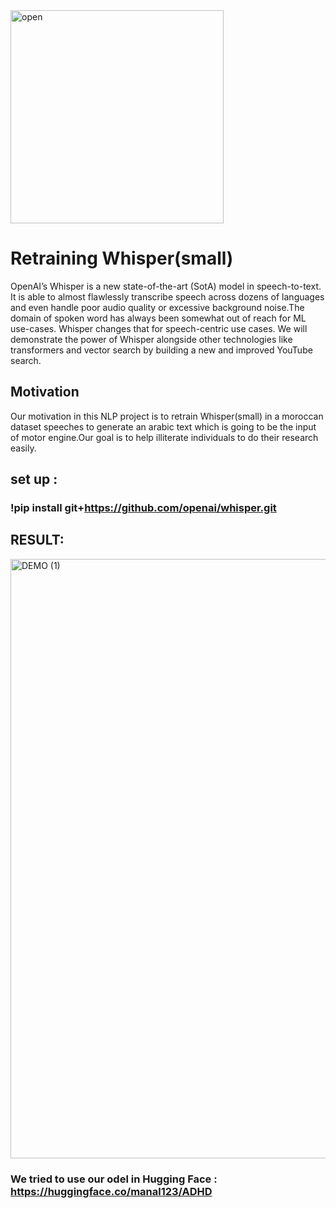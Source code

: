 <img width="341" alt="open" src="https://user-images.githubusercontent.com/132793786/236660316-b6bfe9cc-7843-4eaf-bc57-f7e6523a3b76.png">

# Retraining Whisper(small)

OpenAI’s Whisper is a new state-of-the-art (SotA) model in speech-to-text. It is able to almost flawlessly transcribe speech across dozens of languages and even handle poor audio quality or excessive background noise.The domain of spoken word has always been somewhat out of reach for ML use-cases. Whisper changes that for speech-centric use cases. We will demonstrate the power of Whisper alongside other technologies like transformers and vector search by building a new and improved YouTube search.

## Motivation
Our motivation in this NLP project is to retrain Whisper(small) in a moroccan dataset speeches to generate an arabic text which is going to be the input of motor engine.Our goal is to help illiterate individuals to do their research easily.

## set up :
### !pip install git+https://github.com/openai/whisper.git

## RESULT:
<img width="959" alt="DEMO (1)" src="https://user-images.githubusercontent.com/132793786/236660018-4986119f-5561-499e-9a8f-ec8a7f2cbf67.png">

### We tried to use our odel in Hugging Face : https://huggingface.co/manal123/ADHD
